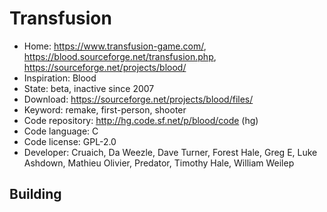 # Transfusion

- Home: https://www.transfusion-game.com/, https://blood.sourceforge.net/transfusion.php, https://sourceforge.net/projects/blood/
- Inspiration: Blood
- State: beta, inactive since 2007
- Download: https://sourceforge.net/projects/blood/files/
- Keyword: remake, first-person, shooter
- Code repository: http://hg.code.sf.net/p/blood/code (hg)
- Code language: C
- Code license: GPL-2.0
- Developer: Cruaich, Da Weezle, Dave Turner, Forest Hale, Greg E, Luke Ashdown, Mathieu Olivier, Predator, Timothy Hale, William Weilep

## Building
